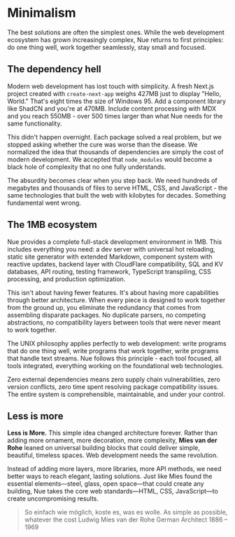 # Minimalism
The best solutions are often the simplest ones. While the web development ecosystem has grown increasingly complex, Nue returns to first principles: do one thing well, work together seamlessly, stay small and focused.

## The dependency hell
Modern web development has lost touch with simplicity. A fresh Next.js project created with `create-next-app` weighs 427MB just to display "Hello, World." That's eight times the size of Windows 95. Add a component library like ShadCN and you're at 470MB. Include content processing with MDX and you reach 550MB - over 500 times larger than what Nue needs for the same functionality.

This didn't happen overnight. Each package solved a real problem, but we stopped asking whether the cure was worse than the disease. We normalized the idea that thousands of dependencies are simply the cost of modern development. We accepted that `node_modules` would become a black hole of complexity that no one fully understands.

The absurdity becomes clear when you step back. We need hundreds of megabytes and thousands of files to serve HTML, CSS, and JavaScript - the same technologies that built the web with kilobytes for decades. Something fundamental went wrong.

## The 1MB ecosystem
Nue provides a complete full-stack development environment in 1MB. This includes everything you need: a dev server with universal hot reloading, static site generator with extended Markdown, component system with reactive updates, backend layer with CloudFlare compatibility, SQL and KV databases, API routing, testing framework, TypeScript transpiling, CSS processing, and production optimization.

This isn't about having fewer features. It's about having more capabilities through better architecture. When every piece is designed to work together from the ground up, you eliminate the redundancy that comes from assembling disparate packages. No duplicate parsers, no competing abstractions, no compatibility layers between tools that were never meant to work together.

The UNIX philosophy applies perfectly to web development: write programs that do one thing well, write programs that work together, write programs that handle text streams. Nue follows this principle - each tool focused, all tools integrated, everything working on the foundational web technologies.

Zero external dependencies means zero supply chain vulnerabilities, zero version conflicts, zero time spent resolving package compatibility issues. The entire system is comprehensible, maintainable, and under your control.


## Less is more
**Less is More.** This simple idea changed architecture forever. Rather than adding more ornament, more decoration, more complexity, **Mies van der Rohe** leaned on universal building blocks that could deliver simple, beautiful, timeless spaces.
Web development needs the same revolution.

Instead of adding more layers, more libraries, more API methods, we need better ways to reach elegant, lasting solutions. Just like Mies found the essential elements—steel, glass, open space—that could create any building, Nue takes the core web standards—HTML, CSS, JavaScript—to create uncompromising results.


> So einfach wie möglich, koste es, was es wolle.
As simple as possible, whatever the cost
Ludwig Mies van der Rohe
German Architect
1886 – 1969
